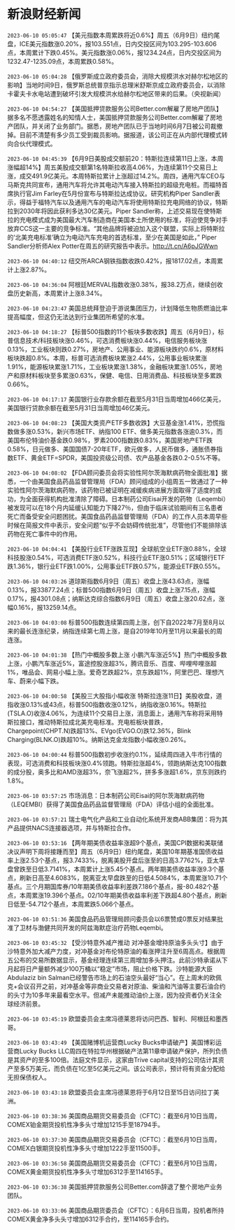 # 新浪财经新闻
`2023-06-10 05:05:47` 【美元指数本周累跌将近0.6%】周五（6月9日）纽约尾盘，ICE美元指数涨0.20%，报103.551点，日内交投区间为103.295-103.606点，本周累计下跌0.45%。美元指数涨0.06%，报1234.24点，日内交投区间为1232.47-1235.09点，本周累跌0.58%。

`2023-06-10 05:04:28` 【俄罗斯成立政府委员会，消除大规模洪水对赫尔松地区的影响】当地时间9日，俄罗斯总统普京指示总理米舒斯京成立政府委员会，以消除卡霍夫卡水电站遭到破坏引发大规模洪水给赫尔松地区带来的后果。（央视新闻）

`2023-06-10 04:54:27` 【美国抵押贷款服务公司Better.com解雇了房地产团队】据多名不愿透露姓名的知情人士，美国抵押贷款服务公司Better.com解雇了房地产团队，并关闭了业务部门。据悉，房地产团队已于当地时间6月7日被公司裁撤掉。目前不清楚有多少员工受到裁员影响。据报道，该公司正在从内部代理模式转向合伙代理模式。

`2023-06-10 04:45:39` 【6月9日美股成交额前20：特斯拉连续第11日上涨，本周涨幅超14%】周五美股成交额第1名特斯拉收高4.06%，为连续第11个交易日上涨，成交491.9亿美元。本周特斯拉累计上涨超过14.2%。周四，通用汽车CEO与马斯克共同宣布，通用汽车将允许其电动汽车接入特斯拉的超级充电桩。而福特首席执行官Jim Farley在5月份宣布与特斯拉达成协议。研究机构Piper Sandler表示，得益于福特汽车以及通用汽车的电动汽车将使用特斯拉充电网络的协议，特斯拉到2030年将因此获利多达30亿美元。Piper Sandler称，上述交易现在使特斯拉的充电模式成为美国最大汽车制造商在美国本土所使用的标准，将迫使竞争对手放弃CCS这一主要的竞争标准。“其他品牌将被迫加入这个联盟，实际上将特斯拉的‘北美充电标准’确立为电动汽车充电的首选标准，至少在美国是如此，” Piper Sandler分析师Alex Potter在周五的研究报告中表示。http://t.cn/A6pJGWwn

`2023-06-10 04:40:12` 纽交所ARCA钢铁指数收跌0.42%，报1817.02点，本周累计上涨2.87%。

`2023-06-10 04:36:04` 阿根廷MERVAL指数收涨0.38%，报38.2万点，继续创收盘历史新高，本周累计上涨8.34%。

`2023-06-10 04:23:47` 美国总统拜登迫于游说集团压力，计划降低生物质燃油比率提高幅度，但这仍无法达到行业集团所希望的水准。

`2023-06-10 04:18:27` 【标普500指数的11个板块多数收跌】周五（6月9日），标普信息技术/科技板块涨0.46%，可选消费板块涨0.44%，电信服务板块涨0.13%，工业板块则跌0.27%，房地产、公用事业、能源板块跌约0.6%，原材料板块跌超0.8%。本周，标普可选消费板块累涨2.44%，公用事业板块累涨1.91%，能源板块累涨1.71%，工业板块累涨1.38%，金融板块累涨1.05%，房地产和原材料板块至多累涨0.63%，保健、电信、日用消费品、科技板块至多累跌0.66%。

`2023-06-10 04:17:17` 美国银行业存款余额在截至5月31日当周增加466亿美元，美国银行贷款余额在截至5月31日当周增加46亿美元。

`2023-06-10 04:08:23` 【美国大类资产ETF多数收跌】大豆基金涨1.41%，恐慌指数做多涨0.53%，新兴市场ETF、纳指100 ETF、做多美元指数各涨逾0.3%，而美国布伦特油价基金跌0.98%，罗素2000指数跌0.83%，美国房地产ETF跌0.58%，日元做多、美国国债7-20年ETF，欧元做多，人民币做多，通胀债券指数ETF、黄金ETF=SPDR，美国投资级公司债、农产品基金各跌0.2-0.5%不等。

`2023-06-10 04:08:02` 【FDA顾问委员会将实验性阿尔茨海默病药物全面批准】据悉，一个由美国食品药品监督管理局（FDA）顾问组成的小组周五一致通过了一种实验性阿尔茨海默病药物，该药物已被证明在减缓疾病进展方面取得了适度的成功，为全面获得机构批准清除了障碍。日本制药公司Eisai开发的药物（Leqembi）被发现可以在18个月内延缓认知能力下降27％，但由于临床试验期间有三名患者死亡而备受安全问题困扰。美国食品药品监督管理局（FDA）的工作人员本周早些时候在简报文件中表示，安全问题“似乎不会妨碍传统批准”，尽管他们不能排除该药物在死亡事件中的作用。

`2023-06-10 04:04:41` 【美股行业ETF涨跌互现】全球航空业ETF涨0.88%，全球科技股涨0.54%，可选消费ETF涨0.52%，科技行业ETF涨0.51%；区域银行ETF跌1.36%，银行业ETF跌1.00%，公用事业ETF跌0.57%，能源业ETF跌0.55%。

`2023-06-10 04:03:26` 道琼斯指数6月9日（周五）收盘上涨43.63点，涨幅0.13%，报33877.24点；标普500指数6月9日（周五）收盘上涨7.15点，涨幅0.17%，报4301.08点；纳斯达克综合指数6月9日（周五）收盘上涨20.62点，涨幅0.16%，报13259.14点。

`2023-06-10 04:03:08` 标普500指数连续第四周上涨，创下自2022年7月至8月以来的最长连涨纪录，纳指连续第七周上涨，是自2019年10月至11月以来最长的周连涨。

`2023-06-10 04:01:38` 【热门中概股多数上涨 小鹏汽车涨近5%】热门中概股多数上涨，小鹏汽车涨近5%，富途控股涨超3%，腾讯音乐、百度、哔哩哔哩涨超1%，唯品会、网易小幅上涨。爱奇艺跌超2%，京东跌超1%，阿里巴巴、理想汽车、蔚来小幅下跌。

`2023-06-10 04:00:58` 【美股三大股指小幅收涨 特斯拉连涨11日】美股收盘，道指收涨0.13%或43点，标普500指数收涨0.12%，纳指收涨0.16%。特斯拉(TSLA.O)收涨4.06%，为连续11个交易日上涨，消息面上，通用汽车称将采用特斯拉接口，推动特斯拉成北美充电标准。充电桩板块普跌，Chargepoint(CHPT.N)跌超13%、EVgo(EVGO.O)跌12.36%，Blink Charging(BLNK.O)跌超10%。纳斯达克金龙指数小幅收涨0.26%。

`2023-06-10 04:00:44` 标普500指数初步收涨约0.1%，延续周四进入牛市行情的表现，可选消费和科技板块涨0.4%领跑。特斯拉涨超4%，领跑纳斯达克100指数的成分股，奥多比和AMD涨超3%，奈飞涨超2%，拼多多涨超1.6%，京东则跌约1.8%。

`2023-06-10 03:57:25` 市场消息：日本制药公司Eisai的阿尔茨海默病药物（LEQEMBI）获得了美国食品药品监督管理局（FDA）评估小组的全面批准。

`2023-06-10 03:57:21` 瑞士电气化产品和工业自动化系统开发商ABB集团：将为其产品提供NACS连接器选项，并与特斯拉合作。

`2023-06-10 03:53:16` 【两年期美债收益率涨超9个基点，美国CPI数据和美联储决议声明下周将接踵而至】周五（6月9日）纽约尾盘，美国10年期基准国债收益率上涨2.53个基点，报3.7433%，脱离美股开盘后涨至的日高3.7762%，亚太早盘曾跌至日低3.7141%，本周累计上涨5.45个基点。两年期美债收益率涨9.3个基点，刷新日高至4.6083%，脱离亚太早盘跌至的日低4.5084%，本周累涨10.71个基点。三个月期国库券/10年期美债收益率利差跌7.186个基点，报-80.482个基点，本周累涨19.396个基点。02/10年期美债收益率利差下跌超4.80个基点，刷新日低至-54.712个基点，本周累跌5.066个基点。

`2023-06-10 03:51:36` 美国食品药品管理局顾问委员会以6票赞成0票反对结果批准了卫材与渤健共同开发的阿兹海默症治疗药物Leqembi。

`2023-06-10 03:45:32` 【受沙特意外减产推动 对冲基金增持原油多头头寸】由于沙特意外加大减产力度，对冲基金对布伦特原油的看涨押注升至6周高点。根据周五公布的交易所数据显示，基金经理连续第三周增加多头押注。此前沙特承诺从下月起将日产量额外减少100万桶以“稳定”市场，阻止价格下跌。沙特能源大臣Abdulaziz bin Salman已经警告市场上的石油空头最好“当心”。在上周末的欧佩克+会议召开之前，对冲基金等非商业交易者对原油、柴油和汽油等主要石油合约的头寸为10多年来最看空水平。但减产未能推动油价上涨，因为投资者仍关注全球经济前景。

`2023-06-10 03:45:19` 欧盟委员会主席冯德莱恩将访问巴西、智利、阿根廷和墨西哥。

`2023-06-10 03:43:49` 【美国赌博机运营商Lucky Bucks申请破产】美国博彩运营商Lucky Bucks LLC周四在特拉华州根据破产法第11章申请破产保护，所列负债是其资产的至多100倍。法庭文件显示，这家由Trive capital支持的公司估计其资产至多5万美元，而负债在1亿至5亿美元之间。该公司表示，预计将有资金分配给无担保债权人。

`2023-06-10 03:43:18` 欧盟委员会主席冯德莱恩将于6月12日至15日访问拉丁美洲。

`2023-06-10 03:38:36` 美国商品期货交易委员会（CFTC）：截至6月10日当周，COMEX铂金期货投机性净多头寸增加1215手至18794手。

`2023-06-10 03:37:30` 美国商品期货交易委员会（CFTC）：截至6月10日当周，COMEX白银期货投机性净多头寸增加1222手至11500手。

`2023-06-10 03:36:58` 美国商品期货交易委员会（CFTC）：截至6月10日当周，COMEX黄金期货投机性净多头寸增加6312手至114165手。

`2023-06-10 03:36:38` 美国抵押贷款服务公司Better.com辞退了整个房地产业务团队。

`2023-06-10 03:33:06` 美国商品期货委员会（CFTC）：6月6日当周，投机者所持COMEX黄金净多头头寸增加6312手合约，至114165手合约。

